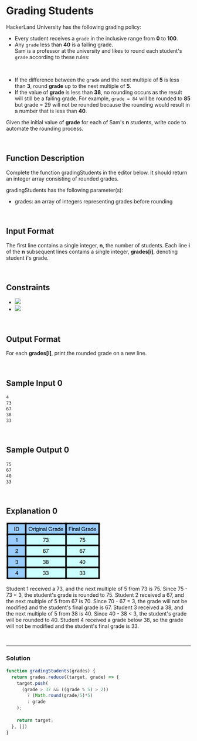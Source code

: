 # Grading Students
  
HackerLand University has the following grading policy:

- Every student receives a `grade` in the inclusive range from **0** to **100**.  
- Any `grade` less than **40** is a failing grade.  
Sam is a professor at the university and likes to round each student's `grade` according to these rules:  

<br/>
<!-- more -->

- If the difference between the `grade` and the next multiple of **5** is less than **3**, round **grade** up to the next multiple of **5**.
- If the value of **grade** is less than **38**, no rounding occurs as the result will still be a failing grade.
For example, `grade = 84` will be rounded to **85** but grade = 29 will not be rounded because the rounding would result in a number that is less than **40**.

Given the initial value of **grade** for each of Sam's **n** students, write code to automate the rounding process.

<br/>

## Function Description

Complete the function gradingStudents in the editor below. It should return an integer array consisting of rounded grades.

gradingStudents has the following parameter(s):

- grades: an array of integers representing grades before rounding

<br/>

## Input Format

The first line contains a single integer, **n**, the number of students. 
Each line **i** of the **n** subsequent lines contains a single integer, **grades[i]**, denoting student **i**'s grade.

<br/>

## Constraints

- ![](https://latex.codecogs.com/gif.latex?1<&space;n\leq&space;60)  
- ![](https://latex.codecogs.com/gif.latex?0&space;\leq&space;grades[i]&space;\leq&space;100)


<br/>

## Output Format

For each **grades[i]**, print the rounded grade on a new line.

<br/>

## Sample Input 0
```
4
73
67
38
33
```

<br/>

## Sample Output 0

```
75
67
40
33
```

<br/>

## Explanation 0

![](./images/gradingStudents.png)

Student 1 received a 73, and the next multiple of 5 from 73 is 75. Since 75 - 73 < 3, the student's grade is rounded to 75.
Student 2 received a 67, and the next multiple of 5 from 67 is 70. Since 70 - 67 = 3, the grade will not be modified and the student's final grade is 67.
Student 3 received a 38, and the next multiple of 5 from 38 is 40. Since 40 - 38 < 3, the student's grade will be rounded to 40.
Student 4 received a grade below 38, so the grade will not be modified and the student's final grade is 33.

<br/>

---

### Solution

```javascript
function gradingStudents(grades) {
  return grades.reduce((target, grade) => {
    target.push(
      (grade > 37 && ((grade % 5) > 2))
        ? (Math.round(grade/5)*5)
        : grade
    );
    
    return target;
  }, [])
}
```